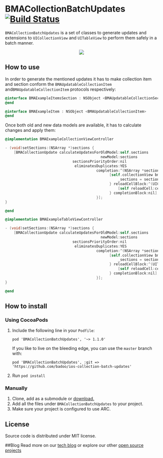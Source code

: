 # BMACollectionBatchUpdates [![Build Status](https://api.travis-ci.org/badoo/ios-collection-batch-updates.svg)](https://travis-ci.org/badoo/ios-collection-batch-updates)
`BMACollectionBatchUpdates` is a set of classes to generate updates and extensions to `UICollectionView` and `UITableView` to perform them safely in a batch manner.

<div align="center">
<img src="./demoimages/demo.gif" />
</div>

## How to use

In order to generate the mentioned updates it has to make collection item and section conform the `BMAUpdatableCollectionItem` and`BMAUpdatableCollectionItem` protocols respectively:

```objectivec
@interface BMAExampleItemsSection : NSObject <BMAUpdatableCollectionSection>
@end

@interface BMAExampleItem : NSObject <BMAUpdatableCollectionItem>
@end
```

Once both old and new data models are available, it has to calculate changes and apply them:

```objectivec
@implementation BMAExampleCollectionViewController

- (void)setSections:(NSArray *)sections {
	[BMACollectionUpdate calculateUpdatesForOldModel:self.sections
                                            newModel:sections
                               sectionsPriorityOrder:nil
                                eliminatesDuplicates:YES
                                          completion:^(NSArray *sections, NSArray *updates) {
                                          		[self.collectionView bma_performBatchUpdates:updates applyChangesToModelBlock:^{
											        _sections = sections;
											    } reloadCellBlock:^(UICollectionViewCell *cell, NSIndexPath *indexPath) {
											        [self reloadCell:cell atIndexPath:indexPath];
											    } completionBlock:nil];
                                          }];
}

@end
```

```objectivec
@implementation BMAExampleTableViewController

- (void)setSections:(NSArray *)sections {
	[BMACollectionUpdate calculateUpdatesForOldModel:self.sections
                                            newModel:sections
                               sectionsPriorityOrder:nil
                                eliminatesDuplicates:YES
                                          completion:^(NSArray *sections, NSArray *updates) {
                                          		[self.collectionView bma_performBatchUpdates:updates applyChangesToModelBlock:^{
											        _sections = sections;
											    } reloadCellBlock:^(UITableViewCell *cell, NSIndexPath *indexPath) {
											        [self reloadCell:cell atIndexPath:indexPath];
											    } completionBlock:nil];
                                          }];
}

@end
```

## How to install

### Using CocoaPods


1. Include the following line in your `Podfile`:

    ```
    pod 'BMACollectionBatchUpdates', '~> 1.1.0' 
    ```

	If you like to live on the bleeding edge, you can use the `master` branch with:
	
    ```
    pod 'BMACollectionBatchUpdates', :git => 'https://github.com/badoo/ios-collection-batch-updates'
    ```

2. Run `pod install`

### Manually

1. Clone, add as a submodule or [download.](https://github.com/badoo/ios-collection-batch-updates/archive/master.zip)
2. Add all the files under `BMACollectionBatchUpdates` to your project.
3. Make sure your project is configured to use ARC.

## License

Source code is distributed under MIT license.

##Blog
Read more on our [tech blog](http://techblog.badoo.com/) or explore our other [open source projects](https://github.com/badoo)
